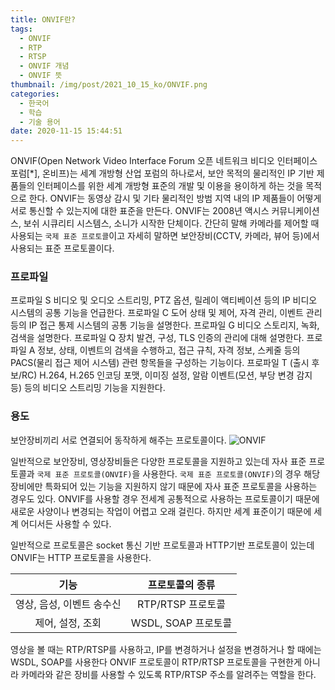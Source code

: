 ```yaml
---
title: ONVIF란?
tags:
  - ONVIF
  - RTP
  - RTSP
  - ONVIF 개념
  - ONVIF 뜻
thumbnail: /img/post/2021_10_15_ko/ONVIF.png
categories:
  - 한국어
  - 학습
  - 기술 용어
date: 2020-11-15 15:44:51
---
```


ONVIF(Open Network Video Interface Forum 오픈 네트워크 비디오 인터페이스 포럼[*], 온비프)는 세계 개방형 산업 포럼의 하나로서, 보안 목적의 물리적인 IP 기반 제품들의 인터페이스를 위한 세계 개방형 표준의 개발 및 이용을 용이하게 하는 것을 목적으로 한다. ONVIF는 동영상 감시 및 기타 물리적인 방범 지역 내의 IP 제품들이 어떻게 서로 통신할 수 있는지에 대한 표준을 만든다. ONVIF는 2008년 액시스 커뮤니케이션스, 보쉬 시큐리티 시스템스, 소니가 시작한 단체이다.
간단히 말해 카메라를 제어할 때 사용되는 `국제 표준 프로토콜`이고 자세히 말하면 보안장비(CCTV, 카메라, 뷰어 등)에서 사용되는 표준 프로토콜이다.

### 프로파일

프로파일 S
비디오 및 오디오 스트리밍, PTZ 옵션, 릴레이 액티베이션 등의 IP 비디오 시스템의 공통 기능을 언급한다.
프로파일 C
도어 상태 및 제어, 자격 관리, 이벤트 관리 등의 IP 접근 통제 시스템의 공통 기능을 설명한다.
프로파일 G
비디오 스토리지, 녹화, 검색을 설명한다.
프로파일 Q
장치 발견, 구성, TLS 인증의 관리에 대해 설명한다.
프로파일 A
정보, 상태, 이벤트의 검색을 수행하고, 접근 규칙, 자격 정보, 스케줄 등의 PACS(물리 접근 제어 시스템) 관련 항목들을 구성하는 기능이다.
프로파일 T
(출시 후보/RC) H.264, H.265 인코딩 포맷, 이미징 설정, 알람 이벤트(모션, 부당 변경 감지 등) 등의 비디오 스트리밍 기능을 지원한다.

### 용도

보안장비끼리 서로 연결되어 동작하게 해주는 프로토콜이다.
![ONVIF](/img/post/2021_10_15_ko/ONVIF.png)

일반적으로 보안장비, 영상장비들은 다양한 프로토콜을 지원하고 있는데 자사 표준 프로토콜과 `국제 표준 프로토콜(ONVIF)`을 사용한다.
`국제 표준 프로토콜(ONVIF)`의 경우 해당 장비에만 특화되어 있는 기능을 지원하지 않기 때문에 자사 표준 프로토콜을 사용하는 경우도 있다.
ONVIF를 사용할 경우 전세계 공통적으로 사용하는 프로토콜이기 때문에 새로운 사양이나 변경되는 작업이 어렵고 오래 걸린다. 하지만 세계 표준이기 때문에 세계 어디서든 사용할 수 있다.

일반적으로 프로토콜은 socket 통신 기반 프로토콜과 HTTP기반 프로토콜이 있는데 ONVIF는 HTTP 프로토콜을 사용한다.

|           기능            |   프로토콜의 종류   |
| :-----------------------: | :-----------------: |
| 영상, 음성, 이벤트 송수신 |  RTP/RTSP 프로토콜  |
|     제어, 설정, 조회      | WSDL, SOAP 프로토콜 |

영상을 볼 때는 RTP/RTSP를 사용하고, IP를 변경하거나 설정을 변경하거나 할 때에는 WSDL, SOAP를 사용한다
ONVIF 프로토콜이 RTP/RTSP 프로토콜을 구현한게 아니라 카메라와 같은 장비를 사용할 수 있도록 RTP/RTSP 주소를 알려주는 역할을 한다.
